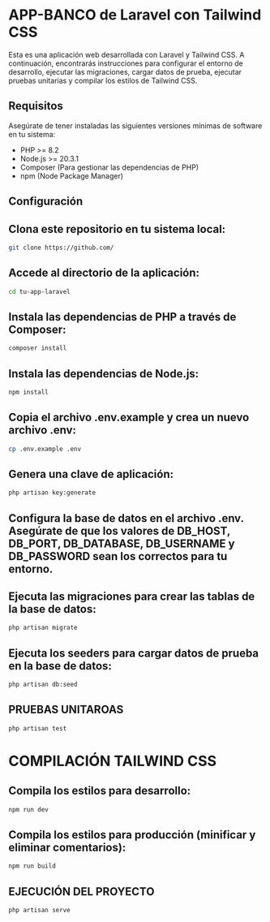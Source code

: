 # APP-BANCO de Laravel con Tailwind CSS

Esta es una aplicación web desarrollada con Laravel y Tailwind CSS. A continuación, encontrarás instrucciones para configurar el entorno de desarrollo, ejecutar las migraciones, cargar datos de prueba, ejecutar pruebas unitarias y compilar los estilos de Tailwind CSS.

## Requisitos

Asegúrate de tener instaladas las siguientes versiones mínimas de software en tu sistema:

- PHP >= 8.2
- Node.js >= 20.3.1
- Composer (Para gestionar las dependencias de PHP)
- npm (Node Package Manager)

## Configuración

## Clona este repositorio en tu sistema local:

```bash
git clone https://github.com/
```

## Accede al directorio de la aplicación:

```bash
cd tu-app-laravel
```

## Instala las dependencias de PHP a través de Composer:
```bash
composer install
```

## Instala las dependencias de Node.js:
```bash
npm install
```

## Copia el archivo .env.example y crea un nuevo archivo .env:
```bash
cp .env.example .env
```

## Genera una clave de aplicación:
```bash
php artisan key:generate
```

## Configura la base de datos en el archivo .env. Asegúrate de que los valores de DB_HOST, DB_PORT, DB_DATABASE, DB_USERNAME y DB_PASSWORD sean los correctos para tu entorno.


## Ejecuta las migraciones para crear las tablas de la base de datos:
```bash
php artisan migrate
```

## Ejecuta los seeders para cargar datos de prueba en la base de datos:
```bash
php artisan db:seed
```

## PRUEBAS UNITAROAS
```bash
php artisan test
```

# COMPILACIÓN TAILWIND CSS

## Compila los estilos para desarrollo:

```bash
npm run dev
```

## Compila los estilos para producción (minificar y eliminar comentarios):

```bash
npm run build
```

## EJECUCIÓN DEL PROYECTO


```bash
php artisan serve
```